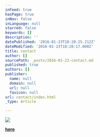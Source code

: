 ```yaml
---
inFeed: true
hasPage: true
inNav: false
inLanguage: null
starred: false
keywords: []
description: ''
datePublished: '2016-01-23T18:20:25.212Z'
dateModified: '2016-01-23T18:20:17.008Z'
title: contact
author: []
sourcePath: _posts/2016-01-23-contact.md
published: true
authors: []
publisher:
  name: null
  domain: null
  url: null
  favicon: null
url: contact/index.html
_type: Article

---
```

![](https://the-grid-user-content.s3-us-west-2.amazonaws.com/c08ab42b-6717-4f68-9876-91c3beccd1c6.jpg)

**[here][0]**

[0]: mailto:achimschulz2@yahoo.es